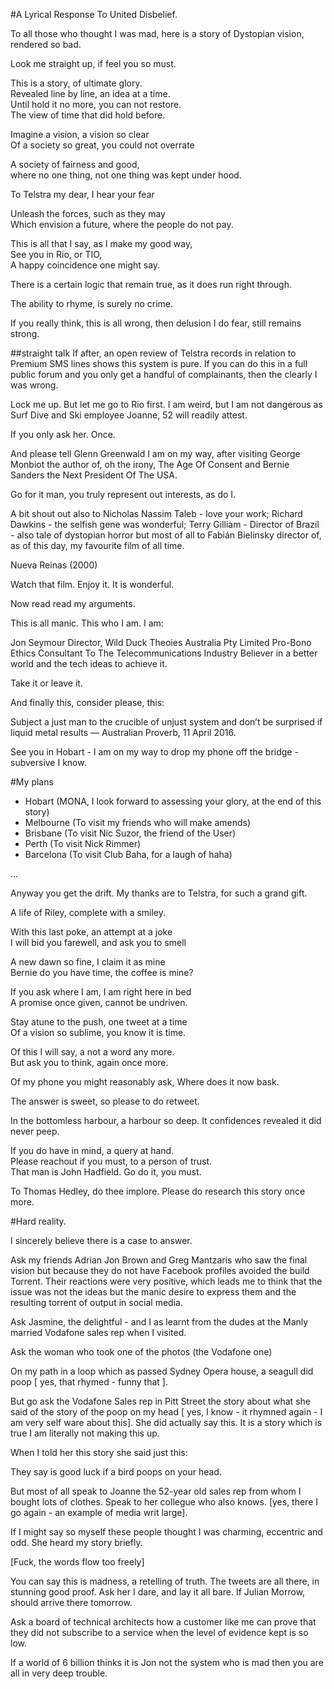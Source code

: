 #A Lyrical Response To United Disbelief.

To all those who thought I was mad, here is a story of Dystopian vision, rendered so bad.

Look me straight up, if feel you so must.

This is a story, of ultimate glory.<br/>
Revealed line by line, an idea at a time.<br/>
Until hold it no more, you can not restore.<br/>
The view of time that did hold before.

Imagine a vision, a vision so clear<br>
Of a society so great, you could not overrate

A society of fairness and good,<br>
where no one thing, not one thing was kept under hood.

To Telstra my dear, I hear your fear

Unleash the forces, such as they may<br>
Which envision a future, where the people do not pay.

This is all that I say, as I make my good way,<br>
See you in Rio, or TIO,<br>
A happy coincidence one might say.

There is a certain logic that remain true,
as it does run right through.

The ability to rhyme,
is surely no crime.

If you really think, this is all wrong,
then delusion I do fear,
still remains strong.

##straight talk
If after, an open review of Telstra records in relation to Premium SMS lines shows this system is pure. If you can do this in a full public forum and you only get a handful of complainants, then
the clearly I was wrong.

Lock me up.  But let me go to Rio first. I am weird, but I am not dangerous as Surf Dive and Ski employee Joanne, 52 will readily attest.

If you only ask her. Once.

And please tell Glenn Greenwald I am on my way, after visiting George Monbiot the author of, oh the irony, The Age Of Consent and Bernie Sanders the Next President Of The USA.

Go for it man, you truly represent out interests, as do I.

A bit shout out also to Nicholas Nassim Taleb - love your work; Richard Dawkins - the selfish gene 	was wonderful; Terry Gilliam - Director of Brazil - also tale of dystopian horror but most of all to
Fabián Bielinsky  director of, as of this day, my favourite film of all time.

Nueva Reinas (2000)

Watch that film. Enjoy it. It is wonderful.

Now read read my arguments.

This is all manic. This who I am. I am:

Jon Seymour
Director, Wild Duck Theoies Australia Pty Limited
Pro-Bono Ethics Consultant To The Telecommunications Industry
Believer in a better world and the tech ideas to achieve it.

Take it or leave it.

And finally this, consider please, this:

Subject a just man to the crucible of unjust system and don’t be surprised if liquid metal results — Australian Proverb, 11 April 2016.

See you in Hobart - I am on my way to drop my phone off the bridge - subversive I know.


#My plans

- Hobart (MONA, I look forward to assessing your glory, at the end of this story)<br>
- Melbourne (To visit my friends who will make amends)<br>
- Brisbane (To visit Nic Suzor, the friend of the User)<br>
- Perth (To visit Nick Rimmer)
- Barcelona (To visit Club Baha, for a laugh of haha)

...

Anyway you get the drift. My thanks are to Telstra, for such a grand gift.

A life of Riley, complete with a smiley.

With this last poke, an attempt at a joke<br>
I will bid you farewell, and ask you to smell

A new dawn so fine, I claim it as mine<br>
Bernie do you have time, the coffee is mine?

If you ask where I am, I am right here in bed<br>
A promise once given, cannot be undriven.

Stay atune to the push, one tweet at a time<br>
Of a vision so sublime, you know it is time.

Of this I will say, a not a word any more.<br>
But ask you to think, again once more.

Of my phone you might reasonably ask,
Where does it now bask.

The answer is sweet, so please to do retweet.

In the bottomless harbour, a harbour so deep.
It confidences revealed it did never peep.

If you do have in mind, a query at hand.<br/>
Please reachout if you must, to a person of trust.</br>
That man is John Hadfield. Go do it, you must.</br>

To Thomas Hedley, do thee implore.
Please do research this story once more.

#Hard reality.

I sincerely believe there is a case to answer.

Ask my friends Adrian Jon Brown and Greg Mantzaris
who saw the final vision but because they do not
have Facebook profiles avoided the build Torrent.
Their reactions were very positive, which leads
me to think that the issue was not the ideas but
the manic desire to express them and the
resulting torrent of output in social media.

Ask Jasmine, the delightful - and I as learnt from the dudes at the Manly married Vodafone sales rep
when I visited.

Ask the woman who took one of the photos (the Vodafone one)

On my path in a loop which as passed Sydney Opera house, a seagull did poop [ yes, that rhymed - funny that ].

But go ask the Vodafone Sales rep in Pitt Street the story about what she said of the story of the poop on my head [ yes, I know - it rhymned again - I am very self ware about this]. She did actually say this.
It is a story which is true I am literally not making this up.

When I told her this story she said just this:

They say is good luck if a bird poops on your head.

But most of all speak to Joanne the 52-year old sales rep from whom I bought lots of clothes. Speak to her
collegue who also knows. [yes, there I go again - an example of media writ large].

If I might say so myself these people thought I was charming, eccentric and odd. She heard my story
briefly.

[Fuck, the words flow too freely]

You can say this is madness, a retelling of truth. The tweets are all there, in stunning good proof.
Ask her I dare, and lay it all bare.
If Julian Morrow, should arrive there tomorrow.

Ask a board of technical architects how a customer like me can prove that they did not subscribe to a
service when the level of evidence kept is so low.

If a world of 6 billion thinks it is Jon not the system who is mad then you are all in very deep trouble.
